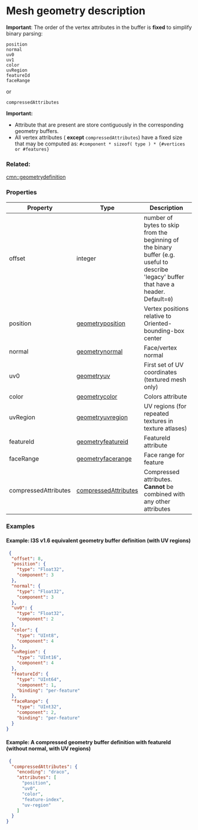 # Mesh geometry description



**Important**: The order of the vertex attributes in the buffer is **fixed** to simplify binary parsing:


```
position
normal
uv0
uv1
color
uvRegion
featureId
faceRange
```
or

```
compressedAttributes
```
 
 **Important:**
- Attribute that are present are store contiguously in the corresponding geometry buffers.
- All vertex attributes ( **except** `compressedAttributes`) have a fixed size that may be computed as:
      `#component * sizeof( type ) * {#vertices or #features}`



### Related:

[cmn::geometrydefinition](geometrydefinition.cmn.md)
### Properties

| Property | Type | Description |
| --- | --- | --- |
| offset | integer | number of bytes to skip from the beginning of the binary buffer (e.g. useful to describe 'legacy' buffer that have a header. Default=`0`) |
| position | [geometryposition](geometryposition.cmn.md) | Vertex positions relative to Oriented-bounding-box center |
| normal | [geometrynormal](geometrynormal.cmn.md) | Face/vertex normal  |
| uv0 | [geometryuv](geometryuv.cmn.md) | First set of UV coordinates (textured mesh only) |
| color | [geometrycolor](geometrycolor.cmn.md) | Colors attribute  |
| uvRegion | [geometryuvregion](geometryuvregion.cmn.md) | UV regions (for repeated textures in texture atlases) |
| featureId | [geometryfeatureid](geometryfeatureid.cmn.md) | FeatureId attribute |
| faceRange | [geometryfacerange](geometryfacerange.cmn.md) | Face range for feature |
| compressedAttributes | [compressedAttributes](compressedAttributes.cmn.md) | Compressed attributes. **Cannot** be combined with any other attributes |

### Examples 

#### Example: I3S v1.6 equivalent geometry buffer definition (with UV regions) 

```json
 {
  "offset": 8,
  "position": {
    "type": "Float32",
    "component": 3
  },
  "normal": {
    "type": "Float32",
    "component": 3
  },
  "uv0": {
    "type": "Float32",
    "component": 2
  },
  "color": {
    "type": "UInt8",
    "component": 4
  },
  "uvRegion": {
    "type": "UInt16",
    "component": 4
  },
  "featureId": {
    "type": "UInt64",
    "component": 1,
    "binding": "per-feature"
  },
  "faceRange": {
    "type": "UInt32",
    "component": 2,
    "binding": "per-feature"
  }
} 
```

#### Example: A compressed geometry buffer definition with featureId (without normal, with UV regions) 

```json
 {
  "compressedAttributes": {
    "encoding": "draco",
    "attributes": [
      "position",
      "uv0",
      "color",
      "feature-index",
      "uv-region"
    ]
  }
} 
```

